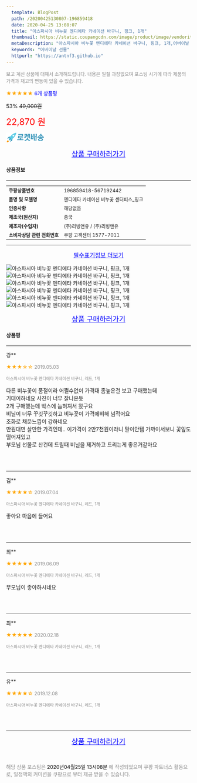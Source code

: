 ```yaml
---
  template: BlogPost
  path: /20200425130807-196859418
  date: 2020-04-25 13:08:07
  title: "아스파시아 비누꽃 멘디에타 카네이션 바구니, 핑크, 1개"
  thumbnail: https://static.coupangcdn.com/image/product/image/vendoritem/2019/05/02/4488887126/30722b9e-aa97-4836-87a9-59d5e6cdbb6a.jpg
  metaDescription: "아스파시아 비누꽃 멘디에타 카네이션 바구니, 핑크, 1개,어버이날 선물"
  keywords: "어버이날 선물"
  httpurl: "https://antnf3.github.io"
---
```

  
<span style="color: #888;font-size:0.8rem">보고 계신 상품에 대해서 소개해드립니다.
내용은 일절 과장없으며 포스팅 시기에 따라 제품의 가격과 재고의 변동이 있을 수 있습니다.</span>
  
<span style="color: orange;">★★★★★</span> <span style="color: blue;font-size: 0.85rem;">6개 상품평</span>

<span style="font-size: 0.9rem">53%</span> <span style="font-size: 0.9rem">~~49,000원~~</span>

<span style="color: red;font-size: 1.5rem;">22,870 원</span>

![로켓배송](/assets/rocket_logo.png)

<p align="center"><a href="http://me2.do/5KluzMiQ" style="font-size: 1.2rem; color: blue;">상품 구매하러가기</a></p>

#### 상품정보

---

|                  |                       |
| ---------------- | --------------------- |
| **<span style="font-size:0.8rem;">쿠팡상품번호</span>** | <span style="font-size:0.8rem;">196859418-567192442</span> |
| **<span style="font-size:0.8rem;">품명 및 모델명</span>**    | <span style="font-size:0.8rem;">멘디에타 카네이션 비누꽃 센터피스_핑크</span>        |
| **<span style="font-size:0.8rem;">인증사항</span>**    | <span style="font-size:0.8rem;">해당없음</span>        |
| **<span style="font-size:0.8rem;">제조국(원산지)</span>**    | <span style="font-size:0.8rem;">중국</span>        |
| **<span style="font-size:0.8rem;">제조자(수입자)</span>**    | <span style="font-size:0.8rem;">(주)리빙앤유  / (주)리빙앤유</span>        |
| **<span style="font-size:0.8rem;">소비자상담 관련 전화번호</span>**    | <span style="font-size:0.8rem;">쿠팡 고객센터 1577-7011		</span>        |

---

<p align="center"><a href="http://me2.do/5KluzMiQ" style="font-size: 1rem; color: blue;">필수표기정보 더보기</a></p>

![아스파시아 비누꽃 멘디에타 카네이션 바구니, 핑크, 1개](http://thumbnail10.coupangcdn.com/thumbnails/remote/q89/image/product/content/vendorItem/2019/05/02/567192442/2ac1c5fa-db6a-429c-9278-633146e50e64.jpg)
![아스파시아 비누꽃 멘디에타 카네이션 바구니, 핑크, 1개](http://thumbnail6.coupangcdn.com/thumbnails/remote/q89/image/product/content/vendorItem/2019/05/02/567192442/d010ca0f-3524-4455-8a8d-67485899c93f.jpg)
![아스파시아 비누꽃 멘디에타 카네이션 바구니, 핑크, 1개](http://thumbnail8.coupangcdn.com/thumbnails/remote/q89/image/product/content/vendorItem/2019/05/02/567192442/df88e425-2779-4155-8414-a2d2c98e7cf7.jpg)
![아스파시아 비누꽃 멘디에타 카네이션 바구니, 핑크, 1개](http://thumbnail8.coupangcdn.com/thumbnails/remote/q89/image/product/content/vendorItem/2019/05/02/567192442/343988a8-7706-4759-affd-c76b9f5e5838.jpg)
![아스파시아 비누꽃 멘디에타 카네이션 바구니, 핑크, 1개](http://thumbnail6.coupangcdn.com/thumbnails/remote/q89/image/product/content/vendorItem/2019/05/02/567192442/72478103-97f7-45c7-acfc-833c3c837780.jpg)
![아스파시아 비누꽃 멘디에타 카네이션 바구니, 핑크, 1개](http://thumbnail7.coupangcdn.com/thumbnails/remote/q89/image/product/content/vendorItem/2019/05/02/567192442/230bf8b0-344a-4e69-988a-ba4e02773def.jpg)

<p align="center"><a href="http://me2.do/5KluzMiQ" style="font-size: 1.2rem; color: blue;">상품 구매하러가기</a></p>

#### 상품평
  
---
  
강**
    
<span style="color: orange;">★★★☆☆</span> <span style="font-size:0.8rem;color: #888;">2019.05.03</span>
    
<span style="color: #888;font-size:0.7rem">아스파시아 비누꽃 멘디에타 카네이션 바구니, 레드, 1개</span>
    

    
<span style="font-size: 0.9rem;">다른 비누꽃이 품절이라 어쩔수없이 가격대 좀높은걸 보고 구매했는데<br/>기대이하네요 사진이 너무 잘나온듯<br/>2개 구매했는데 박스에 눕혀져서 왔구요<br/>비닐이 너무 꾸깃꾸깃하고 비누꽃이 가격에비해 넘적어요<br/>조화로 채운느낌이 강하네요<br/>만원대면 살만한 가격인데.. 이가격이 2만7천원이라니 말이안됌 가까이서보니 꽃잎도 떨어져있고 <br/>부모님 선물로 산건데 드릴때 비닐을  제거하고 드리는게 좋은거같아요</span>
    
<br>
<br>

---
  
김**
    
<span style="color: orange;">★★★★☆</span> <span style="font-size:0.8rem;color: #888;">2019.07.04</span>
    
<span style="color: #888;font-size:0.7rem">아스파시아 비누꽃 멘디에타 카네이션 바구니, 레드, 1개</span>
    

    
<span style="font-size: 0.9rem;">좋아요 마음에 들어요</span>
    
<br>
<br>

---
  
최**
    
<span style="color: orange;">★★★★★</span> <span style="font-size:0.8rem;color: #888;">2019.06.09</span>
    
<span style="color: #888;font-size:0.7rem">아스파시아 비누꽃 멘디에타 카네이션 바구니, 레드, 1개</span>
    

    
<span style="font-size: 0.9rem;">부모님이 좋아하시네요</span>
    
<br>
<br>

---
  
최**
    
<span style="color: orange;">★★★★★</span> <span style="font-size:0.8rem;color: #888;">2020.02.18</span>
    
<span style="color: #888;font-size:0.7rem">아스파시아 비누꽃 멘디에타 카네이션 바구니, 레드, 1개</span>
    

    

    
<br>
<br>

---
  
유**
    
<span style="color: orange;">★★★★☆</span> <span style="font-size:0.8rem;color: #888;">2019.12.08</span>
    
<span style="color: #888;font-size:0.7rem">아스파시아 비누꽃 멘디에타 카네이션 바구니, 레드, 1개</span>
    

    

    
<br>
<br>


  
---
  
<p align="center"><a href="http://me2.do/5KluzMiQ" style="font-size: 1.2rem; color: blue;">상품 구매하러가기</a></p>
  
<br>
  
<span style="font-size: 0.85rem; color: #888;">해당 상품 포스팅은 <span style="color: #000;"> 2020년04월25일 13시08분 </span> 에 작성되었으며 쿠팡 파트너스 활동으로, 일정액의 커미션을 쿠팡으로 부터 제공 받을 수 있습니다.</span>
